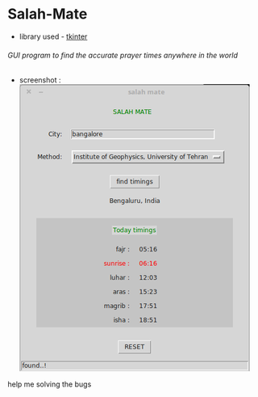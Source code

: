 # Salah-Mate

  * library used - [tkinter](https://www.google.com)

###### GUI program to find the accurate prayer times anywhere in the world

  * screenshot
  :
![alt text](https://github.com/ar-naseef/Salah-mate/blob/master/Screenshot%20at%202016-11-09%2023-11-03.png "Salah Mate")

help me solving the bugs
